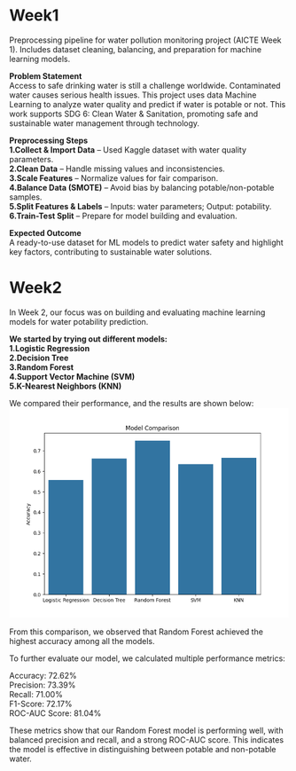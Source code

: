 # Week1
Preprocessing pipeline for water pollution monitoring project (AICTE Week 1). Includes dataset cleaning, balancing, and preparation for machine learning models.


**Problem Statement**<br>
Access to safe drinking water is still a challenge worldwide. Contaminated water causes serious health issues. This project uses data Machine Learning to analyze water quality and predict if water is potable or not.
This work supports SDG 6: Clean Water & Sanitation, promoting safe and sustainable water management through technology.

**Preprocessing Steps**<br>
**1.Collect & Import Data** – Used Kaggle dataset with water quality parameters.<br>
**2.Clean Data** – Handle missing values and inconsistencies. <br>
**3.Scale Features** – Normalize values for fair comparison.<br>
**4.Balance Data (SMOTE)** – Avoid bias by balancing potable/non-potable samples.<br>
**5.Split Features & Labels** – Inputs: water parameters; Output: potability.<br>
**6.Train-Test Split** – Prepare for model building and evaluation.

**Expected Outcome**<br>
A ready-to-use dataset for ML models to predict water safety and highlight key factors, contributing to sustainable water solutions.


# Week2
In Week 2, our focus was on building and evaluating machine learning models for water potability prediction.

**We started by trying out different models:**<br>
**1.Logistic Regression**<br>
**2.Decision Tree**<br>
**3.Random Forest**<br>
**4.Support Vector Machine (SVM)**<br>
**5.K-Nearest Neighbors (KNN)**<br>

We compared their performance, and the results are shown below:
![Model Comparison](Figure_1.png)

From this comparison, we observed that Random Forest achieved the highest accuracy among all the models.

To further evaluate our model, we calculated multiple performance metrics:

Accuracy: 72.62%<br>
Precision: 73.39%<br>
Recall: 71.00%<br>
F1-Score: 72.17%<br>
ROC-AUC Score: 81.04%<br>

These metrics show that our Random Forest model is performing well, with balanced precision and recall, and a strong ROC-AUC score. This indicates the model is effective in distinguishing between potable and non-potable water.

